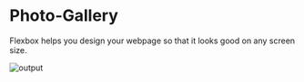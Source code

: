 # Photo-Gallery

Flexbox helps you design your webpage so that it looks good on any screen size.

![output](https://user-images.githubusercontent.com/39915155/209471576-bf06976f-d3a6-464f-8357-afd508bdf5a4.jpg)
